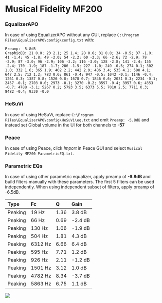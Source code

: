 # Musical Fidelity MF200

### EqualizerAPO
In case of using EqualizerAPO without any GUI, replace `C:\Program Files\EqualizerAPO\config\config.txt`
with:
```
Preamp: -5.8dB
GraphicEQ: 21 0.0; 23 2.1; 25 1.4; 28 0.6; 31 0.0; 34 -0.5; 37 -1.0; 41 -1.4; 45 -1.8; 49 -2.0; 54 -2.2; 60 -2.3; 66 -2.6; 72 -2.9; 79 -2.9; 87 -3.0; 96 -2.9; 106 -3.2; 116 -3.0; 128 -2.8; 141 -2.4; 155 -2.4; 170 -1.9; 187 -1.7; 206 -1.5; 227 -1.0; 249 -0.5; 274 0.1; 302 1.0; 332 1.6; 365 1.9; 402 2.2; 442 2.9; 486 3.4; 535 4.1; 588 4.1; 647 2.5; 712 1.2; 783 0.6; 861 -0.4; 947 -0.5; 1042 -0.1; 1146 -0.4; 1261 0.3; 1387 0.8; 1526 0.8; 1678 0.7; 1846 0.6; 2031 0.3; 2234 -0.1; 2457 -0.1; 2703 0.0; 2973 -0.1; 3270 -0.2; 3597 -0.4; 3957 0.6; 4353 -0.7; 4788 -3.1; 5267 0.2; 5793 3.5; 6373 5.5; 7010 2.5; 7711 0.3; 8482 -0.4; 9330 -0.0
```

### HeSuVi
In case of using HeSuVi, replace `C:\Program Files\EqualizerAPO\config\HeSuVi\eq.txt` and omit `Preamp:
-5.8dB` and instead set Global volume in the UI for both channels to **-57**

### Peace
In case of using Peace, click *Import* in Peace GUI and select `Musical Fidelity MF200 ParametricEQ.txt`.

### Parametric EQs
In case of using other parametric equalizer, apply preamp of **-6.8dB** and build filters manually
with these parameters. The first 5 filters can be used independently.
When using independent subset of filters, apply preamp of -6.5dB.

| Type    | Fc      |    Q | Gain    |
|:--------|:--------|:-----|:--------|
| Peaking | 19 Hz   | 1.36 | 3.8 dB  |
| Peaking | 66 Hz   | 0.69 | -2.4 dB |
| Peaking | 130 Hz  | 1.06 | -1.9 dB |
| Peaking | 504 Hz  | 1.81 | 4.3 dB  |
| Peaking | 6312 Hz | 6.66 | 6.4 dB  |
| Peaking | 595 Hz  | 7.71 | 1.2 dB  |
| Peaking | 926 Hz  | 2.11 | -1.2 dB |
| Peaking | 1501 Hz | 3.12 | 1.0 dB  |
| Peaking | 4782 Hz | 8.34 | -3.7 dB |
| Peaking | 5863 Hz | 6.75 | 1.1 dB  |

![](https://raw.githubusercontent.com/jaakkopasanen/AutoEq/master/results/innerfidelity/sbaf-serious/Musical%20Fidelity%20MF200/Musical%20Fidelity%20MF200.png)
